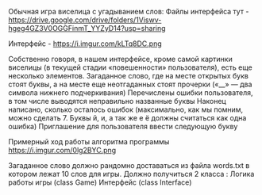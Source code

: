 Обычная игра виселица с угадыванием слов:
Файлы интерфейса тут - https://drive.google.com/drive/folders/1Viswv-hgeg4GZ3V0OGGFinmT_YYZyD14?usp=sharing

Интерфейс - https://i.imgur.com/kLTq8DC.png

Собственно говоря, в нашем интерфейсе, кроме самой картинки виселицы (в текущей стадии «повешенности» пользователя), есть еще несколько элементов.
Загаданное слово, где на месте открытых букв стоят буквы, а на месте еще неотгаданных стоят прочерки («__» — два символа нижнего подчеркивания)
Перечислены ошибки пользователя, в том числе выводятся неправильно названные буквы
Наконец написано, сколько осталось ошибок (максимально, как мы помним, можно сделать 7. Буквы й, и, а так же е ё должны считаться как одна ошибка)
Приглашение для пользователя ввести следующую букву

Примерный ход работы алгоритма программы
https://i.imgur.com/0lg2BYC.png

Загаданное слово должно рандомно доставаться из файла words.txt в котором лежат 10 слов для игры.
Должно получиться 2 класса :
Логика работы игры (class Game)
Интерфейс (class Interface)